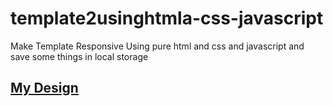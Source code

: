 # template2usinghtmla-css-javascript
Make Template Responsive Using pure html and css and javascript and save some things in local storage
<h2><a href='https://omaradly.github.io/template2usinghtmla-css-javascript/'>My Design</a></h2>
